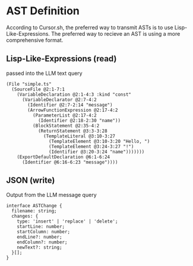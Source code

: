 # AST Definition

According to Cursor.sh, the preferred way to transmit ASTs is to use Lisp-Like-Expressions. The preferred way to recieve an AST is using a more comprehensive format.

## Lisp-Like-Expressions (read)

passed into the LLM text query

```
(File "simple.ts"
  (SourceFile @2:1-7:1
    (VariableDeclaration @2:1-4:3 :kind "const"
      (VariableDeclarator @2:7-4:2
        (Identifier @2:7-2:14 "message")
        (ArrowFunctionExpression @2:17-4:2
          (ParameterList @2:17-4:2
            (Identifier @2:18-2:30 "name"))
          (BlockStatement @2:35-4:2
            (ReturnStatement @3:3-3:28
              (TemplateLiteral @3:10-3:27
                (TemplateElement @3:10-3:20 "Hello, ")
                (TemplateElement @3:24-3:27 "!")
                (Identifier @3:20-3:24 "name")))))))
    (ExportDefaultDeclaration @6:1-6:24
      (Identifier @6:16-6:23 "message"))))
```

## JSON (write)
Output from the LLM message query
```
interface ASTChange {
  filename: string;
  changes: {
    type: 'insert' | 'replace' | 'delete';
    startLine: number;
    startColumn: number;
    endLine?: number;
    endColumn?: number;
    newText?: string;
  }[];
}
```